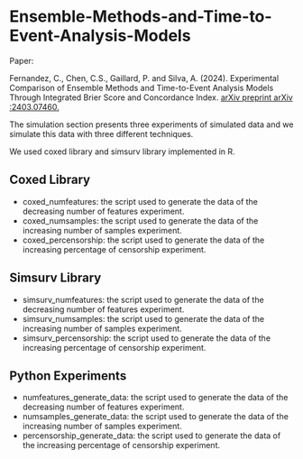 # Ensemble-Methods-and-Time-to-Event-Analysis-Models

Paper:

Fernandez, C., Chen, C.S., Gaillard, P. and Silva, A. (2024). Experimental Comparison of Ensemble Methods and Time-to-Event Analysis Models Through Integrated Brier Score and Concordance Index. [arXiv preprint arXiv :2403.07460.](https://arxiv.org/abs/2403.07460)


The simulation section presents three experiments of simulated data and we simulate this data with three different techniques.

We used coxed library and simsurv library implemented in R. 

## Coxed Library

* coxed_numfeatures: the script used to generate the data of the decreasing number of features experiment.
* coxed_numsamples: the script used to generate the data of the increasing number of samples experiment.
* coxed_percensorship: the script used to generate the data of the increasing percentage of censorship experiment.

## Simsurv Library

* simsurv_numfeatures: the script used to generate the data of the decreasing number of features experiment.
* simsurv_numsamples: the script used to generate the data of the increasing number of samples experiment.
* simsurv_percensorship: the script used to generate the data of the increasing percentage of censorship experiment.

## Python Experiments

* numfeatures_generate_data: the script used to generate the data of the decreasing number of features experiment.
* numsamples_generate_data: the script used to generate the data of the increasing number of samples experiment.
* percensorship_generate_data: the script used to generate the data of the increasing percentage of censorship experiment.
